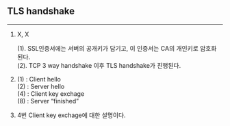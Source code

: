 ## TLS handshake  
---

1.	X, X  

    (1). SSL인증서에는 서버의 공개키가 담기고, 이 인증서는 CA의 개인키로 암호화 된다.    
    (2). TCP 3 way handshake 이후 TLS handshake가 진행된다.
    <br>

2.	
    (1) : Client hello  
    (2) : Server hello  
    (4) : Client key exchage   
    (8) : Server “finished” 
    <br> 
    
3. 4번 Client key exchage에 대한 설명이다.  
